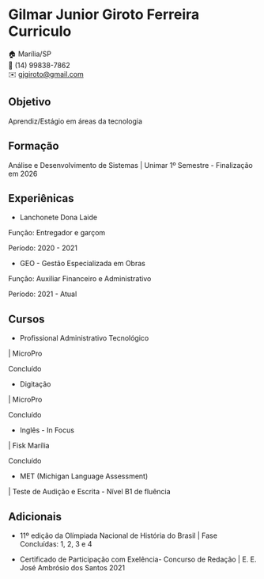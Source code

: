 # Gilmar Junior Giroto Ferreira Curriculo

:house: Marília/SP <br>
:iphone: (14) 99838-7862 <br>
:envelope: gjgiroto@gmail.com

## Objetivo
Aprendiz/Estágio em áreas da tecnologia  

## Formação 
Análise e Desenvolvimento de Sistemas | Unimar
1º Semestre - Finalização em 2026

## Experiênicas
* Lanchonete Dona Laide

Função: Entregador e garçom

Período: 2020 - 2021

* GEO - Gestão Especializada em Obras 

Função: Auxiliar Financeiro e Administrativo 

Período: 2021 - Atual

## Cursos
* Profissional Administrativo Tecnológico

| MicroPro

Concluído

* Digitação

| MicroPro

Concluído 

* Inglês - In Focus 

| Fisk Marília

Concluído

* MET (Michigan Language Assessment) 

| Teste de Audição e Escrita - Nível B1 de fluência

## Adicionais
* 11º edição da Olímpiada Nacional de História do Brasil
| Fase Concluídas: 1, 2, 3 e 4

* Certificado de Participação com Exelência- Concurso de Redação | E. E. José Ambrósio dos Santos 2021









